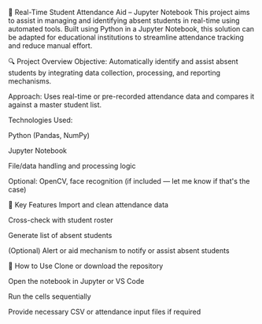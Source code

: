 📘 Real-Time Student Attendance Aid – Jupyter Notebook
This project aims to assist in managing and identifying absent students in real-time using automated tools. Built using Python in a Jupyter Notebook, this solution can be adapted for educational institutions to streamline attendance tracking and reduce manual effort.

🔍 Project Overview
Objective: Automatically identify and assist absent students by integrating data collection, processing, and reporting mechanisms.

Approach: Uses real-time or pre-recorded attendance data and compares it against a master student list.

Technologies Used:

Python (Pandas, NumPy)

Jupyter Notebook

File/data handling and processing logic

Optional: OpenCV, face recognition (if included — let me know if that's the case)

📁 Key Features
Import and clean attendance data

Cross-check with student roster

Generate list of absent students

(Optional) Alert or aid mechanism to notify or assist absent students

📌 How to Use
Clone or download the repository

Open the notebook in Jupyter or VS Code

Run the cells sequentially

Provide necessary CSV or attendance input files if required

